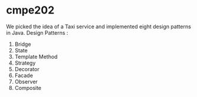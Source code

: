 # cmpe202
We picked the idea of a Taxi service and implemented eight design patterns in Java. 
Design Patterns : 
1. Bridge
2. State
3. Template Method
4. Strategy
5. Decorator
6. Facade
7. Observer 
8. Composite
